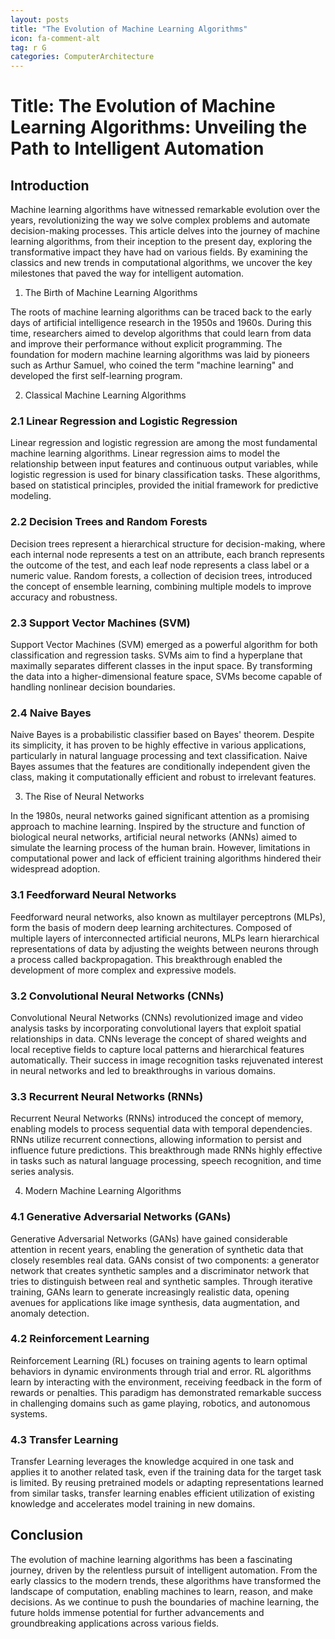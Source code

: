 ```yaml
---
layout: posts
title: "The Evolution of Machine Learning Algorithms"
icon: fa-comment-alt
tag: r G  
categories: ComputerArchitecture
---
```



# Title: The Evolution of Machine Learning Algorithms: Unveiling the Path to Intelligent Automation

## Introduction

Machine learning algorithms have witnessed remarkable evolution over the years, revolutionizing the way we solve complex problems and automate decision-making processes. This article delves into the journey of machine learning algorithms, from their inception to the present day, exploring the transformative impact they have had on various fields. By examining the classics and new trends in computational algorithms, we uncover the key milestones that paved the way for intelligent automation.

1. The Birth of Machine Learning Algorithms

The roots of machine learning algorithms can be traced back to the early days of artificial intelligence research in the 1950s and 1960s. During this time, researchers aimed to develop algorithms that could learn from data and improve their performance without explicit programming. The foundation for modern machine learning algorithms was laid by pioneers such as Arthur Samuel, who coined the term "machine learning" and developed the first self-learning program.

2. Classical Machine Learning Algorithms

### 2.1 Linear Regression and Logistic Regression

Linear regression and logistic regression are among the most fundamental machine learning algorithms. Linear regression aims to model the relationship between input features and continuous output variables, while logistic regression is used for binary classification tasks. These algorithms, based on statistical principles, provided the initial framework for predictive modeling.

### 2.2 Decision Trees and Random Forests

Decision trees represent a hierarchical structure for decision-making, where each internal node represents a test on an attribute, each branch represents the outcome of the test, and each leaf node represents a class label or a numeric value. Random forests, a collection of decision trees, introduced the concept of ensemble learning, combining multiple models to improve accuracy and robustness.

### 2.3 Support Vector Machines (SVM)

Support Vector Machines (SVM) emerged as a powerful algorithm for both classification and regression tasks. SVMs aim to find a hyperplane that maximally separates different classes in the input space. By transforming the data into a higher-dimensional feature space, SVMs become capable of handling nonlinear decision boundaries.

### 2.4 Naive Bayes

Naive Bayes is a probabilistic classifier based on Bayes' theorem. Despite its simplicity, it has proven to be highly effective in various applications, particularly in natural language processing and text classification. Naive Bayes assumes that the features are conditionally independent given the class, making it computationally efficient and robust to irrelevant features.

3. The Rise of Neural Networks

In the 1980s, neural networks gained significant attention as a promising approach to machine learning. Inspired by the structure and function of biological neural networks, artificial neural networks (ANNs) aimed to simulate the learning process of the human brain. However, limitations in computational power and lack of efficient training algorithms hindered their widespread adoption.

### 3.1 Feedforward Neural Networks

Feedforward neural networks, also known as multilayer perceptrons (MLPs), form the basis of modern deep learning architectures. Composed of multiple layers of interconnected artificial neurons, MLPs learn hierarchical representations of data by adjusting the weights between neurons through a process called backpropagation. This breakthrough enabled the development of more complex and expressive models.

### 3.2 Convolutional Neural Networks (CNNs)

Convolutional Neural Networks (CNNs) revolutionized image and video analysis tasks by incorporating convolutional layers that exploit spatial relationships in data. CNNs leverage the concept of shared weights and local receptive fields to capture local patterns and hierarchical features automatically. Their success in image recognition tasks rejuvenated interest in neural networks and led to breakthroughs in various domains.

### 3.3 Recurrent Neural Networks (RNNs)

Recurrent Neural Networks (RNNs) introduced the concept of memory, enabling models to process sequential data with temporal dependencies. RNNs utilize recurrent connections, allowing information to persist and influence future predictions. This breakthrough made RNNs highly effective in tasks such as natural language processing, speech recognition, and time series analysis.

4. Modern Machine Learning Algorithms

### 4.1 Generative Adversarial Networks (GANs)

Generative Adversarial Networks (GANs) have gained considerable attention in recent years, enabling the generation of synthetic data that closely resembles real data. GANs consist of two components: a generator network that creates synthetic samples and a discriminator network that tries to distinguish between real and synthetic samples. Through iterative training, GANs learn to generate increasingly realistic data, opening avenues for applications like image synthesis, data augmentation, and anomaly detection.

### 4.2 Reinforcement Learning

Reinforcement Learning (RL) focuses on training agents to learn optimal behaviors in dynamic environments through trial and error. RL algorithms learn by interacting with the environment, receiving feedback in the form of rewards or penalties. This paradigm has demonstrated remarkable success in challenging domains such as game playing, robotics, and autonomous systems.

### 4.3 Transfer Learning

Transfer Learning leverages the knowledge acquired in one task and applies it to another related task, even if the training data for the target task is limited. By reusing pretrained models or adapting representations learned from similar tasks, transfer learning enables efficient utilization of existing knowledge and accelerates model training in new domains.

## Conclusion

The evolution of machine learning algorithms has been a fascinating journey, driven by the relentless pursuit of intelligent automation. From the early classics to the modern trends, these algorithms have transformed the landscape of computation, enabling machines to learn, reason, and make decisions. As we continue to push the boundaries of machine learning, the future holds immense potential for further advancements and groundbreaking applications across various fields.